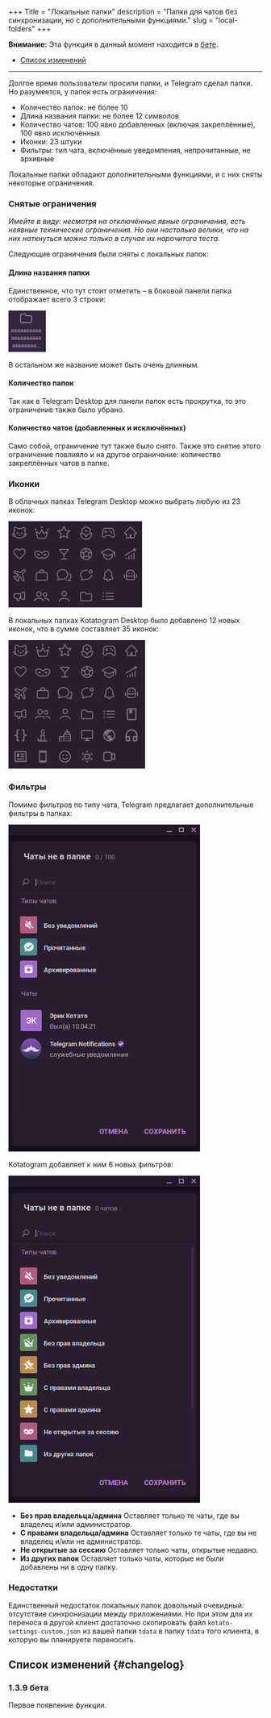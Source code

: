 +++
Title = "Локальные папки"
description = "Папки для чатов без синхронизации, но с дополнительными функциями."
slug = "local-folders"
+++

**Внимание:** Эта функция в данный момент находится в [бете](/ru/download#beta).

* [Список изменений](#changelog)

---

Долгое время пользователи просили папки, и Telegram сделал папки. Но разумеется, у папок есть ограничения:

* Количество папок: не более 10
* Длина названия папки: не более 12 символов
* Количество чатов: 100 явно добавленных (включая закреплённые), 100 явно исключённых
* Иконки: 23 штуки
* Фильтры: тип чата, включённые уведомления, непрочитанные, не архивные

Локальные папки обладают дополнительными функциями, и с них сняты некоторые ограничения.

### Снятые ограничения

_Имейте в виду: несмотря на отключённые явные ограничения, есть неявные технические ограничения. Но они настолько велики, что на них наткнуться можно только в случае их нарочитого теста._

Следующие ограничения были сняты с локальных папок:

#### Длина названия папки

Единственное, что тут стоит отметить – в боковой панели папка отображает всего 3 строки:

![](/features/local-folders/long-folder-name.png)

В остальном же название может быть очень длинным.

#### Количество папок

Так как в Telegram Desktop для панели папок есть прокрутка, то это ограничение также было убрано.

#### Количество чатов (добавленных и исключённых)

Само собой, ограничение тут также было снято. Также это снятие этого ограничение повлияло и на другое ограничение: количество закреплённых чатов в папке.

### Иконки

В облачных папках Telegram Desktop можно выбрать любую из 23 иконок:

![](/features/local-folders/icons-tdesktop.png)

В локальных папках Kotatogram Desktop было добавлено 12 новых иконок, что в сумме составляет 35 иконок:

![](/features/local-folders/icons-kotatogram.png)

### Фильтры

Помимо фильтров по типу чата, Telegram предлагает дополнительные фильтры в папках:

![](/features/local-folders/filters-cloud-ru.png)

Kotatogram добавляет к ним 6 новых фильтров:

![](/features/local-folders/filters-local-ru.png)

* **Без прав владельца/админа**
  Оставляет только те чаты, где вы владелец и/или администратор.
* **С правами владельца/админа**
  Оставляет только те чаты, где вы не владелец и/или не администратор.
* **Не открытые за сессию**
  Оставляет только чаты, открытые недавно.
* **Из других папок**
  Оставляет только чаты, которые не были добавлены ни в одну папку.

### Недостатки

Единственный недостаток локальных папок довольный очевидный: отсутствие синхронизации между приложениями. Но при этом для их переноса в другой клиент достаточно скопировать файл `kotato-settings-custom.json` из вашей папки `tdata` в папку `tdata` того клиента, в которую вы планируете переносить.

## Список изменений {#changelog}

### 1.3.9 бета

Первое появление функции.
